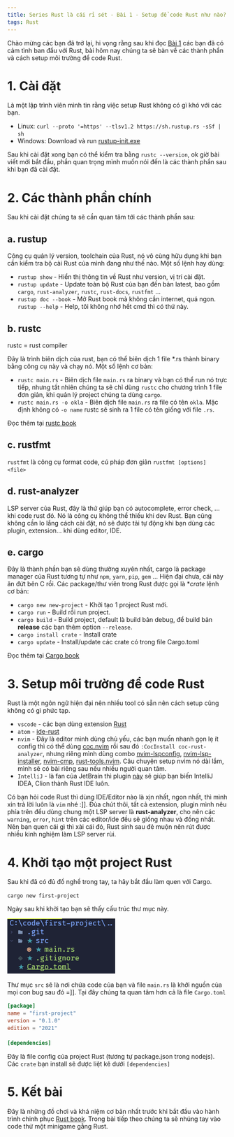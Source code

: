 ```yaml
---
title: Series Rust là cái rỉ sét - Bài 1 - Setup để code Rust như nào?
tags: Rust
---
```

Chào mừng các bạn đã trở lại, hi vọng rằng sau khi đọc [Bài 1]() các bạn đã có cảm tình ban đầu với Rust, bài hôm nay chúng ta sẽ bàn về các thành phần và cách setup môi trường để code Rust.
# 1. Cài đặt
Là một lập trình viên mình tin rằng việc setup Rust không có gì khó với các bạn.
* Linux: `curl --proto '=https' --tlsv1.2 https://sh.rustup.rs -sSf | sh`
* Windows: Download và run [rustup-init.exe](https://static.rust-lang.org/rustup/dist/i686-pc-windows-gnu/rustup-init.exe)

Sau khi cài đặt xong bạn có thể kiểm tra bằng `rustc --version`, ok giờ bài viết mới bắt đầu, phần quan trọng mình muốn nói đến là các thành phần sau khi bạn đã cài đặt.
# 2. Các thành phần chính
Sau khi cài đặt chúng ta sẽ cần quan tâm tới các thành phần sau:

## a. rustup
Công cụ quản lý version, toolchain của Rust, nó vô cùng hữu dụng khi bạn cần kiểm tra bộ cài Rust của mình đang như thế nào. Một số lệnh hay dùng:
* `rustup show` - Hiển thị thông tin về Rust như version, vị trí cài đặt.
* `rustup update` - Update toàn bộ Rust của bạn đến bản latest, bao gồm `cargo`, `rust-analyzer`, `rustc`, `rust-docs`, `rustfmt` ...
* `rustup doc --book` - Mở Rust book mà không cần internet, quá ngon.
 `rustup --help` - Help, tôi không nhớ hết cmd thì có thứ này.

## b. rustc
rustc = rust compiler

Đây là trình biên dịch của rust, bạn có thể biên dịch 1 file *.rs thành binary bằng công cụ này và chạy nó. Một số lệnh cơ bản:

* `rustc main.rs` - Biên dịch file `main.rs` ra binary và bạn có thể run nó trực tiếp, nhưng tất nhiên chúng ta sẽ chỉ dùng `rustc` cho chương trình 1 file đơn giản, khi quản lý project chúng ta dùng `cargo`.
* `rustc main.rs -o okla` - Biên dịch file `main.rs` ra file có tên `okla`. Mặc định không có `-o name` rustc sẽ sinh ra 1 file có tên giống với file `.rs`.

Đọc thêm tại [rustc book](https://doc.rust-lang.org/stable/rustc/index.html)
## c. rustfmt
`rustfmt` là công cụ format code, cú pháp đơn giản `rustfmt [options] <file>`

## d. rust-analyzer
LSP server của Rust, đây là thứ giúp bạn có autocomplete, error check, ... khi code rust đó. Nó là công cụ không thể thiếu khi dev Rust. Bạn cũng không cần lo lắng cách cài đặt, nó sẽ được tải tự động khi bạn dùng các plugin, extension... khi dùng editor, IDE.

## **e. cargo**
Đây là thành phần bạn sẽ dùng thường xuyên nhất, cargo là package manager của Rust tương tự như `npm`, `yarn`, `pip`, `gem` ... Hiện đại chưa, cái này ăn đứt bên C rồi. Các package/thư viên trong Rust được gọi là **crate* lệnh cơ bản:

* `cargo new new-project` - Khởi tạo 1 project Rust mới.
* `cargo run` - Build rồi run project.
* `cargo build` - Build project, default là build bản debug, để build bản **release** các bạn thêm option `--release`.
* `cargo install crate` - Install crate
* `cargo update` - Install/update các crate có trong file Cargo.toml
 
Đọc thêm tại [Cargo book](https://doc.rust-lang.org/stable/cargo/)
# 3. Setup môi trường để code Rust
Rust là một ngôn ngữ hiện đại nên nhiều tool có sẵn nên cách setup cũng không có gì phức tạp.
* `vscode` - các bạn dùng extension [Rust](https://marketplace.visualstudio.com/items?itemName=rust-lang.rust)
* `atom` - [ide-rust](https://atom.io/packages/ide-rusthttps://atom.io/packages/ide-rust)
* `nvim` - Đây là editor mình dùng chủ yếu, các bạn muốn nhanh gọn lẹ ít config thì có thể dùng [coc.nvim](https://github.com/neoclide/coc.nvim) rồi sau đó `:CocInstall coc-rust-analyzer`, nhưng riêng mình dùng combo [nvim-lspconfig](https://github.com/neovim/nvim-lspconfig), [nvim-lsp-installer](https://github.com/williamboman/nvim-lsp-installer), [nvim-cmp](https://github.com/hrsh7th/nvim-cmp), [rust-tools.nvim](https://github.com/simrat39/rust-tools.nvim). Câu chuyện setup nvim nó dài lắm, mình sẽ có bài riêng sau nếu nhiều người quan tâm.
* `IntelliJ` - là fan của JetBrain thì plugin [này](https://www.jetbrains.com/rust/) sẽ giúp bạn biến IntelliJ IDEA, Clion thành Rust IDE luôn.

Có bạn hỏi code Rust thì dùng IDE/Editor nào là xịn nhất, ngon nhất, thì mình xin trả lời luôn là `vim` nhé :]]. Đùa chút thôi, tất cả extension, plugin mình nêu phía trên đều dùng chung một LSP server là **rust-analyzer**, cho nên các `warning`, `error`, `hint` trên các editor/ide đều sẽ giống nhau và đồng nhất. Nên bạn quen cái gì thì xài cái đó, Rust sinh sau đẻ muộn nên rút được nhiều kinh nghiệm làm LSP server rùi.
# 4. Khởi tạo một project Rust 
Sau khi đã có đủ đồ nghề trong tay, ta hãy bắt đầu làm quen với Cargo.

`cargo new first-project`

Ngày sau khi khởi tạo bạn sẽ thấy cấu trúc thư mục này.

![](/imgs/5.png)

Thư mục `src` sẽ là nơi chứa code của bạn và file `main.rs` là khởi nguồn của mọi con bug sau đó =]]. Tại đây chúng ta quan tâm hơn cả là file `Cargo.toml`
```toml
[package]
name = "first-project"
version = "0.1.0"
edition = "2021"

[dependencies]
```

Đây là file config của project Rust (tương tự package.json trong nodejs). Các `crate` bạn install sẽ được liệt kê dưới `[dependencies]`

# 5. Kết bài
Đây là những đồ chơi và khá niệm cơ bản nhất trước khi bắt đầu vào hành trình chinh phục [Rust book](https://doc.rust-lang.org/stable/book/). Trong bài tiếp theo chúng ta sẽ nhúng tay vào code thử một minigame gằng Rust.